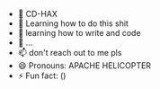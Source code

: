 - 👋 CD-HAX
- 👀 Learning how to do this shit
- 🌱 learning how to write and code 
- 💞️ ...
- 📫 don't reach out to me pls 
- 😄 Pronouns: APACHE HELICOPTER 
- ⚡ Fun fact: ()

<!---
CD-HAX/CD-HAX is a ✨ special ✨ repository because its `README.md` (this file) appears on your GitHub profile.
You can click the Preview link to take a look at your changes.
--->
